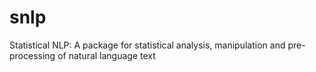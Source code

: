 # snlp
Statistical NLP: A package for statistical analysis, manipulation and pre-processing of natural language text
